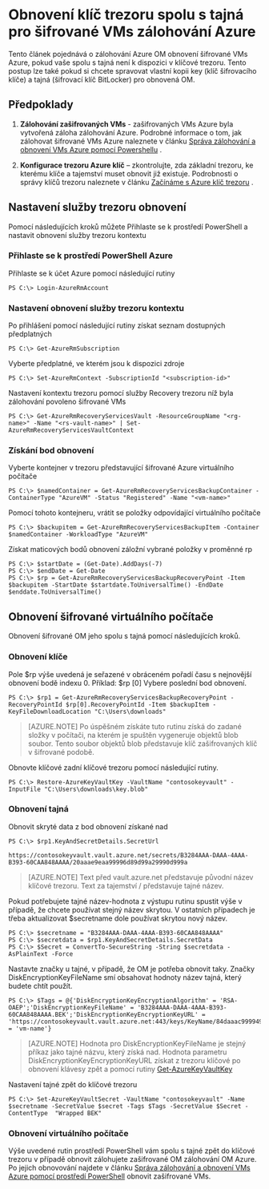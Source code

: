 <properties
    pageTitle="Obnovení klíč trezoru spolu s tajná pro šifrované VMs zálohování Azure | Microsoft Azure"
    description="Zjistěte, jak obnovit klíč trezoru spolu s tajná v Azure zálohování pomocí prostředí PowerShell"
    services="backup"
    documentationCenter=""
    authors="JPallavi"
    manager="vijayts"
    editor=""/>

<tags
    ms.service="backup"
    ms.workload="storage-backup-recovery"
    ms.tgt_pltfrm="na"
    ms.devlang="na"
    ms.topic="article"
    ms.date="10/18/2016"
    ms.author="JPallavi" />

# <a name="restore-key-vault-key-and-secret-for-encrypted-vms-using-azure-backup"></a>Obnovení klíč trezoru spolu s tajná pro šifrované VMs zálohování Azure
Tento článek pojednává o zálohování Azure OM obnovení šifrované VMs Azure, pokud vaše spolu s tajná není k dispozici v klíčové trezoru. Tento postup lze také pokud si chcete spravovat vlastní kopii key (klíč šifrovacího klíče) a tajná (šifrovací klíč BitLocker) pro obnovená OM.

## <a name="pre-requisites"></a>Předpoklady

1. **Zálohování zašifrovaných VMs** - zašifrovaných VMs Azure byla vytvořená záloha zálohování Azure. Podrobné informace o tom, jak zálohovat šifrované VMs Azure naleznete v článku [Správa zálohování a obnovení VMs Azure pomocí Powershellu](backup-azure-vms-automation.md) .

2. **Konfigurace trezoru Azure klíč** – zkontrolujte, zda základní trezoru, ke kterému klíče a tajemství muset obnovit již existuje. Podrobnosti o správy klíčů trezoru naleznete v článku [Začínáme s Azure klíč trezoru](../key-vault/key-vault-get-started.md) .

## <a name="setup-recovery-services-vault"></a>Nastavení služby trezoru obnovení 
Pomocí následujících kroků můžete Přihlaste se k prostředí PowerShell a nastavit obnovení služby trezoru kontextu

### <a name="log-in-to-azure-powershell"></a>Přihlaste se k prostředí PowerShell Azure 

Přihlaste se k účet Azure pomocí následující rutiny

```
PS C:\> Login-AzureRmAccount
```

### <a name="set-recovery-services-vault-context"></a>Nastavení obnovení služby trezoru kontextu

Po přihlášení pomocí následující rutiny získat seznam dostupných předplatných

```
PS C:\> Get-AzureRmSubscription
```

Vyberte předplatné, ve kterém jsou k dispozici zdroje

```
PS C:\> Set-AzureRmContext -SubscriptionId "<subscription-id>"
```

Nastavení kontextu trezoru pomocí služby Recovery trezoru níž byla zálohování povoleno šifrované VMs

```
PS C:\> Get-AzureRmRecoveryServicesVault -ResourceGroupName "<rg-name>" -Name "<rs-vault-name>" | Set-AzureRmRecoveryServicesVaultContext
```

### <a name="get-recovery-point"></a>Získání bod obnovení 

Vyberte kontejner v trezoru představující šifrované Azure virtuálního počítače

```
PS C:\> $namedContainer = Get-AzureRmRecoveryServicesBackupContainer -ContainerType "AzureVM" -Status "Registered" -Name "<vm-name>"
```

Pomocí tohoto kontejneru, vrátit se položky odpovídající virtuálního počítače

```
PS C:\> $backupitem = Get-AzureRmRecoveryServicesBackupItem -Container $namedContainer -WorkloadType "AzureVM"
```

Získat maticových bodů obnovení záložní vybrané položky v proměnné rp

```
PS C:\> $startDate = (Get-Date).AddDays(-7)
PS C:\> $endDate = Get-Date
PS C:\> $rp = Get-AzureRmRecoveryServicesBackupRecoveryPoint -Item $backupitem -StartDate $startdate.ToUniversalTime() -EndDate $enddate.ToUniversalTime()
```

## <a name="restore-encrypted-virtual-machine"></a>Obnovení šifrované virtuálního počítače
Obnovení šifrované OM jeho spolu s tajná pomocí následujících kroků.

### <a name="restore-key"></a>Obnovení klíče

Pole $rp výše uvedená je seřazené v obráceném pořadí času s nejnovější obnovení bodě indexu 0. Příklad: $rp [0] Vybere poslední bod obnovení.

```
PS C:\> $rp1 = Get-AzureRmRecoveryServicesBackupRecoveryPoint -RecoveryPointId $rp[0].RecoveryPointId -Item $backupItem -KeyFileDownloadLocation "C:\Users\downloads"
```

> [AZURE.NOTE]
Po úspěšném získáte tuto rutinu získá do zadané složky v počítači, na kterém je spuštěn vygeneruje objektů blob soubor. Tento soubor objektů blob představuje klíč zašifrovaných klíč v šifrované podobě.

Obnovte klíčové zadní klíčové trezoru pomocí následující rutiny. 

```
PS C:\> Restore-AzureKeyVaultKey -VaultName "contosokeyvault" -InputFile "C:\Users\downloads\key.blob"
```

### <a name="restore-secret"></a>Obnovení tajná

Obnovit skryté data z bod obnovení získané nad

```
PS C:\> $rp1.KeyAndSecretDetails.SecretUrl

https://contosokeyvault.vault.azure.net/secrets/B3284AAA-DAAA-4AAA-B393-60CAA848AAAA/20aaae9eaa99996d89d99a29990d999a
```

> [AZURE.NOTE]
Text před vault.azure.net představuje původní název klíčové trezoru. Text za tajemství / představuje tajné název. 

Pokud potřebujete tajné název-hodnota z výstupu rutinu spustit výše v případě, že chcete používat stejný název skrytou. V ostatních případech je třeba aktualizovat $secretname dole používat skrytou nový název. 

```
PS C:\> $secretname = "B3284AAA-DAAA-4AAA-B393-60CAA848AAAA"
PS C:\> $secretdata = $rp1.KeyAndSecretDetails.SecretData
PS C:\> $Secret = ConvertTo-SecureString -String $secretdata -AsPlainText -Force
```

Nastavte značky u tajné, v případě, že OM je potřeba obnovit taky. Značky DiskEncryptionKeyFileName smí obsahovat hodnoty název tajná, který budete chtít použít. 

```
PS C:\> $Tags = @{'DiskEncryptionKeyEncryptionAlgorithm' = 'RSA-OAEP';'DiskEncryptionKeyFileName' = 'B3284AAA-DAAA-4AAA-B393-60CAA848AAAA.BEK';'DiskEncryptionKeyEncryptionKeyURL' = 'https://contosokeyvault.vault.azure.net:443/keys/KeyName/84daaac999949999030bf99aaa5a9f9';'MachineName' = 'vm-name'}
```

> [AZURE.NOTE]
Hodnota pro DiskEncryptionKeyFileName je stejný příkaz jako tajné názvu, který získá nad. Hodnota parametru DiskEncryptionKeyEncryptionKeyURL získat z trezoru klíčové po obnovení klávesy zpět a pomocí rutiny [Get-AzureKeyVaultKey](https://msdn.microsoft.com/library/dn868053.aspx)   

Nastavení tajné zpět do klíčové trezoru

```
PS C:\> Set-AzureKeyVaultSecret -VaultName "contosokeyvault" -Name $secretname -SecretValue $secret -Tags $Tags -SecretValue $Secret -ContentType  "Wrapped BEK"
```

### <a name="restore-virtual-machine"></a>Obnovení virtuálního počítače
Výše uvedené rutin prostředí PowerShell vám spolu s tajné zpět do klíčové trezoru v případě obnovit zálohujete zašifrované OM zálohování OM Azure. Po jejich obnovování najdete v článku [Správa zálohování a obnovení VMs Azure pomocí prostředí PowerShell](backup-azure-vms-automation.md) obnovit zašifrované VMs.
